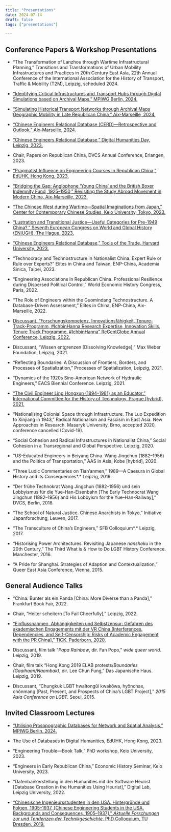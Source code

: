 ```yaml
---
title: "Presentations"
date: 2024-07-14
draft: false
tags: ["presentations"]

---
```


## Conference Papers & Workshop Presentations

+ “The Transformation of Lanzhou through Wartime Infrastructural Planning,” Transitions and Transformations of Urban Mobility Infrastructures and Practices in 20th Century East Asia, 22th Annual Conference of the International Association for the History of Transport, Traffic & Mobility (T2M), Leipzig, scheduled 2024.

+ [“Identifying Critical Infrastructures and Transport Hubs through Digital Simulations based on Archival Maps,” MPIWG Berlin, 2024.](https://www.mpiwg-berlin.mpg.de/event/charting-european-d-sea#conference)

+ [“Simulating Historical Transport Networks through Archival Maps Geographic Mobility in Late Republican China,” Aix-Marseille, 2024.](https://enepchina.hypotheses.org/5630)

+ [“Chinese Engineers Relational Database (CERD)—Retrospective and Outlook,” Aix-Marseille, 2024.](https://enepchina.hypotheses.org/5630)

+ [“Chinese Engineers Relational Database,” Digital Humanities Day, Leipzig, 2023.](https://fdhl.info/dhdl-2023-projekte/#cerd)

+ Chair, Papers on Republican China, DVCS Annual Conference, Erlangen, 2023.

+ [“Pragmatist Influence on Engineering Courses in Republican China,” EdUHK, Hong Kong, 2023.](https://www.eduhk.hk/lcs/event/global-histories-of-education-dialogue-john-dewey-s-reception-in-china-educating-citizens-and-engineers)

+ [“Bridging the Gap: Anglophone ‘Young China’ and the British Boxer Indemnity Fund, 1925–1950,” Revisiting the Study Abroad Movement in Modern China, Aix-Marseille, 2023.](https://enepchina.hypotheses.org/5211)

+ [“The Chinese West during Wartime—Spatial Imaginations from Japan,” Center for Contemporary Chinese Studies, Keio University, Tokyo, 2023.](http://www.kieas.keio.ac.jp/information/000543.html)

+ [“Lustration and Transitional Justice—Useful Categories for Pre-1949 China?,” Seventh European Congress on World and Global History (ENIUGH), The Hague, 2023.](https://research.uni-leipzig.de/~eniugh/congress/wp-content/uploads/2023/08/Programm_screen_230623.pdf)

+ [“Chinese Engineers Relational Database,” Tools of the Trade, Harvard University, 2023.](https://sites.harvard.edu/tools-of-the-trade/workshops-2/)

+ “Technocracy and Technostructure in Nationalist China. Expert Rule or Rule over Experts?” Elites in China and Taiwan, ENP-China, Academia Sinica, Taipei, 2023.

+ “Engineering Associations in Republican China. Professional Resilience during Dispersed Political Control,” World Economic History Congress, Paris, 2022.

+ “The Role of Engineers within the Guomindang Technostructure. A Database-Driven Assessment,” Elites in China, ENP-China, Aix-Marseille, 2022.

+ [Discussant, “Forschungskompetenz, Innovationsfähigkeit, Tenure-Track-Programm, #IchbinHanna Research Expertise, Innovation Skills, Tenure Track Programme, #IchbinHanna” ReCentGlobe Annual Conference, Leipzig, 2022.](https://www.youtube.com/watch?v=rzeGgvzJKB8)

+ Discussant, “Wissen entgrenzen [Dissolving Knowledge],” Max Weber Foundation, Leipzig, 2021.

+ “Reflecting Boundaries: A Discussion of Frontiers, Borders, and Processes of Spatialization,” Processes of Spatialization, Leipzig, 2021.

+ “Dynamics of the 1920s Sino-American Network of Hydraulic Engineers,” EACS Biennial Conference. Leipzig, 2021.

+ [“The Civil Engineer Ling Hongxun (1894–1981) as an Educator.” International Committee for the History of Technology, Prague [hybrid], 2021.](https://ichst2021.confea.net/?download=_/book_of_abstracts/ichst-2021-book-of-abstracts.pdf)

+ “Nationalising Colonial Space through Infrastructure. The Luo Expedition to Xinjiang in 1943,” Radical Nationalism and Fascism in East Asia. New Approaches in Research. Masaryk University, Brno, accepted 2020, conference cancelled (Covid-19).

+ “Social Cohesion and Radical Infrastructures in Nationalist China,” Social Cohesion in a Transregional and Global Perspective. Leipzig, 2020.

+ “US-Educated Engineers in Beiyang China. Wang Jingchun (1882–1956) and the Politics of Transportation,” AAS in Asia, Kobe [hybrid], 2020.

+ “Three Ludic Commentaries on Tian’anmen,” 1989—A Caesura in Global History and its Consequences*.* Leipzig, 2019.

+ “Der frühe Technokrat Wang Jingchun (1882–1956) und sein Lobbyismus für die
  Yue–Han-Eisenbahn [The Early Technocrat Wang Jingchun (1882–1956) and His Lobbyism for the Yue–Han-Railway],” DVCS, Berlin, 2018.

+ “The School of Natural Justice. Chinese Anarchists in Tokyo,” Initiative Japanforschung, Leuven, 2017.

+ “The Transculture of China’s Engineers,” SFB Colloquium*.* Leipzig, 2017.

+ “Historising Power Architectures. Revisiting Japanese *nanshoku* in the 20th Century,” The Third What is & How to Do LGBT History Conference. Manchester, 2016.

+ “A Pride for Shanghai. Strategies of Adaption and Contextualization,” Queer East Asia Conference, Vienna, 2015.

## General Audience Talks

+ “China: Bunter als ein Panda [China: More Diverse than a Panda],” Frankfurt Book Fair, 2022.

+ Chair, “Heiter scheitern [To Fail Cheerfully],” Leipzig, 2022.

+ [“Einflussnahmen, Abhängigkeiten und Selbstzensur: Gefahren des akademischen Engagements mit der VR China [Interferences, Dependencies, and Self-Censorship: Risks of Academic Engagement with the PR China],” TiCK. Paderborn, 2020.](https://www.uni-paderborn.de/universitaet/tick/nachricht/rueckblick-auf-die-zweite-ringvorlesung)

+ Discussant, film talk “*Papa Rainbow*, dir. Fan Popo,” *wide queer world*. Leipzig, 2019.

+ Chair, film talk “Hong Kong 2019 ELAB protests/*Boundaries (Gaaihaan/Naambak)*, dir. Lee Chun Fung,” Das Japanische Haus. Leipzig, 2019.

+ Discussant, “Chungkuk LGBT hwaltongŭi kwakŏwa, hyŏnchae,
  chŏnmang [Past, Present, and Prospects of China’s LGBT Project],” *2015 Asia Conference on LGBT.* Seoul, 2015.

## Invited Classroom Lectures

+ [“Utilising Prosopographic Databases for Network and Spatial Analysis,” MPIWG Berlin, 2024.](https://www.mpiwg-berlin.mpg.de/event/charting-european-d-sea#workshop)

+ The Use of Databases in Digital Humanities, EdUHK, Hong Kong, 2023.

+ “Engineering Trouble—Book Talk,” PhD workshop, Keio University, 2023.

+ “Engineers in Early Republican China,” Economic History Seminar, Keio University, 2023.

+ “Datenbankerstellung in den Humanities mit der Software Heurist [Database Creation in the Humanities Using Heurist],” Digital Lab, Leipzig University, 2022.

+ [“Chinesische Ingenieursstudenten in den USA. Hintergründe und Folgen, 1905–1937, [Chinese Engineering Students in the USA. Backgrounds and Consequences, 1905–1937],” *Aktuelle Forschungen zur und Tendenzen der Technikgeschichte*. PhD Colloquium, TU Dresden, 2019.](https://tu-dresden.de/gsw/der-bereich/termine/forschungskolloquium-aktuelle-forschungen-zur-und-tendenzen-der-technikgeschichte-1/chinesische-ingenieurstudenten-in-den-usa-hintergruende-und-folgen-1905-1937)